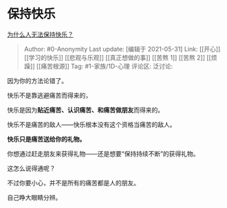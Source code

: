 # 保持快乐
[为什么人无法保持快乐？](https://www.zhihu.com/question/457978273/answer/1874251765)

> Author: #0-Anonymity
> Last update: [编辑于 2021-05-31]
> Link: [[开心]] [[学习的快乐]] [[悲观与乐观]] [[真正想做的事]] [[苦熬 1]] [[苦熬 2]] [[烦躁]] [[痛苦根源]]
> Tag: #1-家族/1D-心理
> 评论区:
> 泛讨论:

因为你的方法论错了。

快乐不是靠逃避痛苦而得来的，

快乐是因为**贴近痛苦、认识痛苦、和痛苦做朋友**而得来的。

快乐不是痛苦的敌人——快乐根本没有这个资格当痛苦的敌人。

**快乐只是痛苦送给你的礼物。**

你想通过赶走朋友来获得礼物——还是想要“保持持续不断”的获得礼物。

这怎么说得通呢？

不过你要小心，并不是所有的痛苦都是人的朋友。

自己睁大眼睛分辨。
